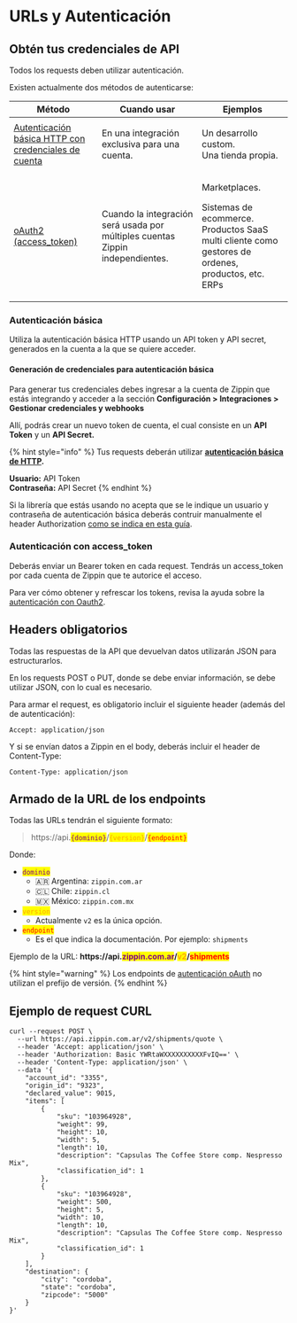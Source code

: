 # URLs y Autenticación

## Obtén tus credenciales de API

Todos los requests deben utilizar autenticación.&#x20;

Existen actualmente dos métodos de autenticarse:

| Método                                                                                               | Cuando usar                                                                   | Ejemplos                                                                                                                            |
| ---------------------------------------------------------------------------------------------------- | ----------------------------------------------------------------------------- | ----------------------------------------------------------------------------------------------------------------------------------- |
| [Autenticación básica HTTP con credenciales de cuenta](urls-y-autenticacion.md#autenticacion-basica) | En una integración exclusiva para una cuenta.                                 | <p>Un desarrollo custom.<br>Una tienda propia.</p>                                                                                  |
| <p><a href="autorizacion-con-oauth.md">oAuth2 (access_token)</a><br></p>                             | Cuando la integración será usada por múltiples cuentas Zippin independientes. | <p>Marketplaces.</p><p>Sistemas de ecommerce.<br>Productos SaaS multi cliente como gestores de ordenes, productos, etc.<br>ERPs</p> |

### Autenticación básica

Utiliza la autenticación básica HTTP usando un API token y API secret, generados en la cuenta a la que se quiere acceder.

#### Generación de credenciales para autenticación básica

Para generar tus credenciales debes ingresar a la cuenta de Zippin que estás integrando y acceder a la sección **Configuración > Integraciones > Gestionar credenciales y webhooks**

Allí, podrás crear un nuevo token de cuenta, el cual consiste en un **API Token** y un **API Secret.**

{% hint style="info" %}
Tus requests deberán utilizar [**autenticación básica de HTTP**](https://es.wikipedia.org/wiki/Autenticaci%C3%B3n\_de\_acceso\_b%C3%A1sica)**.**

**Usuario:** API Token \
**Contraseña:** API Secret
{% endhint %}

Si la librería que estás usando no acepta que se le indique un usuario y contraseña de autenticación básica deberás contruir manualmente el header Authorization [como se indica en esta guía](https://diego.com.es/autenticacion-http).

### Autenticación con access\_token

Deberás enviar un Bearer token en cada request. Tendrás un access\_token por cada cuenta de Zippin que te autorice el acceso.

Para ver cómo obtener y refrescar los tokens, revisa la ayuda sobre la [autenticación con Oauth2](autorizacion-con-oauth.md).

## Headers obligatorios

Todas las respuestas de la API que devuelvan datos utilizarán JSON para estructurarlos.

En los requests POST o PUT, donde se debe enviar información, se debe utilizar JSON, con lo cual es necesario.

Para armar el request, es obligatorio incluir el siguiente header (además del de autenticación):

```
Accept: application/json
```

Y si se envían datos a Zippin en el body, deberás incluir el header de Content-Type:

```
Content-Type: application/json
```

## Armado de la URL de los endpoints

Todas las URLs tendrán el siguiente formato:

> https://api.<mark style="color:purple;">`{dominio}`</mark>/<mark style="color:orange;">`{version}`</mark>/<mark style="color:red;">`{endpoint}`</mark>

Donde:

* <mark style="color:purple;">`dominio`</mark>
  * 🇦🇷 Argentina: `zippin.com.ar`&#x20;
  * 🇨🇱 Chile: `zippin.cl`
  * 🇲🇽 México: `zippin.com.mx`
* <mark style="color:orange;">`version`</mark>
  * Actualmente `v2` es la única opción.
* <mark style="color:red;">`endpoint`</mark>
  * Es el que indica la documentación. Por ejemplo: `shipments`

Ejemplo de la URL: **https://api.**<mark style="color:purple;">**zippin.com.ar**</mark>**/**<mark style="color:orange;">**v2**</mark>**/**<mark style="color:red;">**shipments**</mark>&#x20;

{% hint style="warning" %}
Los endpoints de [autenticación oAuth](autorizacion-con-oauth.md) no utilizan el prefijo de versión.
{% endhint %}

## Ejemplo de request CURL

```
curl --request POST \
  --url https://api.zippin.com.ar/v2/shipments/quote \
  --header 'Accept: application/json' \
  --header 'Authorization: Basic YWRtaWXXXXXXXXXXFvIQ==' \
  --header 'Content-Type: application/json' \
  --data '{
	"account_id": "3355",
	"origin_id": "9323",
	"declared_value": 9015,
	"items": [
		{
			"sku": "103964928",
			"weight": 99,
			"height": 10,
			"width": 5,
			"length": 10,
			"description": "Capsulas The Coffee Store comp. Nespresso Mix",
			"classification_id": 1
		},
		{
			"sku": "103964928",
			"weight": 500,
			"height": 5,
			"width": 10,
			"length": 10,
			"description": "Capsulas The Coffee Store comp. Nespresso Mix",
			"classification_id": 1
		}
	],
	"destination": {
		"city": "cordoba",
		"state": "cordoba",
		"zipcode": "5000"
	}
}'
```
